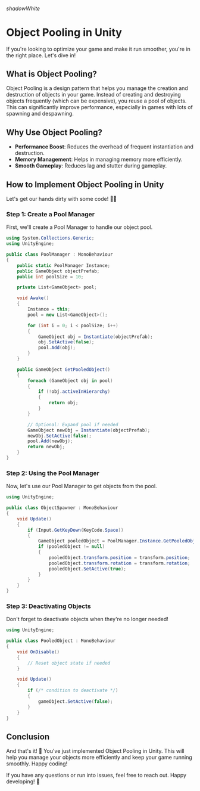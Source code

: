 ###### shadowWhite

# Object Pooling in Unity

If you're looking to optimize your game and make it run smoother, you're in the right place. Let's dive in!

## What is Object Pooling?

Object Pooling is a design pattern that helps you manage the creation and destruction of objects in your game. Instead of creating and destroying objects frequently (which can be expensive), you reuse a pool of objects. This can significantly improve performance, especially in games with lots of spawning and despawning.

## Why Use Object Pooling?

- **Performance Boost**: Reduces the overhead of frequent instantiation and destruction.
- **Memory Management**: Helps in managing memory more efficiently.
- **Smooth Gameplay**: Reduces lag and stutter during gameplay.

## How to Implement Object Pooling in Unity

Let's get our hands dirty with some code! 🧑‍💻

### Step 1: Create a Pool Manager

First, we'll create a Pool Manager to handle our object pool.

```csharp
using System.Collections.Generic;
using UnityEngine;

public class PoolManager : MonoBehaviour
{
    public static PoolManager Instance;
    public GameObject objectPrefab;
    public int poolSize = 10;

    private List<GameObject> pool;

    void Awake()
    {
        Instance = this;
        pool = new List<GameObject>();

        for (int i = 0; i < poolSize; i++)
        {
            GameObject obj = Instantiate(objectPrefab);
            obj.SetActive(false);
            pool.Add(obj);
        }
    }

    public GameObject GetPooledObject()
    {
        foreach (GameObject obj in pool)
        {
            if (!obj.activeInHierarchy)
            {
                return obj;
            }
        }

        // Optional: Expand pool if needed
        GameObject newObj = Instantiate(objectPrefab);
        newObj.SetActive(false);
        pool.Add(newObj);
        return newObj;
    }
}
```

### Step 2: Using the Pool Manager

Now, let's use our Pool Manager to get objects from the pool.

```csharp
using UnityEngine;

public class ObjectSpawner : MonoBehaviour
{
    void Update()
    {
        if (Input.GetKeyDown(KeyCode.Space))
        {
            GameObject pooledObject = PoolManager.Instance.GetPooledObject();
            if (pooledObject != null)
            {
                pooledObject.transform.position = transform.position;
                pooledObject.transform.rotation = transform.rotation;
                pooledObject.SetActive(true);
            }
        }
    }
}
```

### Step 3: Deactivating Objects

Don't forget to deactivate objects when they're no longer needed!

```csharp
using UnityEngine;

public class PooledObject : MonoBehaviour
{
    void OnDisable()
    {
        // Reset object state if needed
    }

    void Update()
    {
        if (/* condition to deactivate */)
        {
            gameObject.SetActive(false);
        }
    }
}
```

## Conclusion

And that's it! 🎉 You've just implemented Object Pooling in Unity. This will help you manage your objects more efficiently and keep your game running smoothly. Happy coding!

If you have any questions or run into issues, feel free to reach out. Happy developing! 🚀
